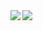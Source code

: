 <a href="https://github.com/anuraghazra/github-readme-stats">
  <img align="left" src="https://github-readme-stats.vercel.app/api?username=oreo2990&count_private=true&show_icons=true" />
</a>
<a href="https://github.com/anuraghazra/github-readme-stats">
  <img align="left" src="https://github-readme-stats.vercel.app/api/top-langs/?username=oreo2990&layout=compact" />
</a>

